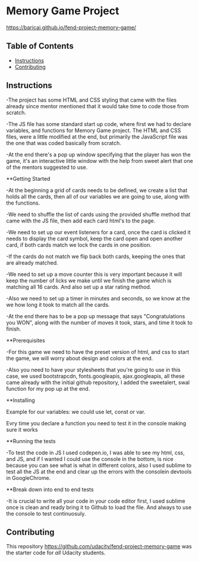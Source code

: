 

# Memory Game Project

https://baricai.github.io/fend-project-memory-game/


## Table of Contents

* [Instructions](#instructions)
* [Contributing](#contributing)

## Instructions

-The project has some HTML and CSS styling that came with the files already since mentor mentioned that it would take time to code those from scratch.

-The JS file has some standard start up code, where first we had to declare variables, and functions for Memory Game project. The HTML and CSS files, were a little modified at the end, but primarily the JavaScript file was the one that was coded basically from scratch.

-At the end there's a pop up window specifying that the player has won the game, it's an interactive little window with the help from sweet alert that one of the mentors suggested to use.

**Getting Started

-At the beginning a grid of cards needs to be defined, we create a list that holds all the cards, then all of our variables we are going to use, along with the functions.

-We need to shuffle the list of cards using the provided shuffle method that came with the JS file, then add each card html's to the page.

-We need to set up our event listeners for a card, once the card is clicked it needs to display the card symbol, keep the card open and open another card, if both cards match we lock the cards in one position.

-If the cards do not match we flip back both cards, keeping the ones that are already matched.

-We need to set up a move counter this is very important because it will keep the number of licks we make until we finish the game which is matching all 16 cards. And also set up a star rating method.

-Also we need to set up a timer in minutes and seconds, so we know at the we how long it took to match all the cards.

-At the end there has to be a pop up message that says "Congratulations you WON", along with the number of moves it took, stars, and time it took to finish.

**Prerequisites

-For this game we need to have the preset version of html, and css to start the game, we will worry about design and colors at the end.

-Also you need to have your stylesheets that you're going to use in this case, we used bootstrapcdn, fonts.googleapis, ajax.googleapis, all these came already with the initial github repository, I added the sweetalert, swal function for my pop up at the end.

**Installing

Example for our variables: we could use let, const or var.

Evry time you declare a function you need to test it in the console making sure it works


**Running the tests

-To test the code in JS I used codepen.io, I was able to see my html, css, and JS, and if I wanted I could use the console in the bottom, is nice because you can see what is what in different colors, also I used sublime to test all the JS at the end and clear up the errors with the consolein devtools in GoogleChrome.

**Break down into end to end tests

-It is crucial to write all your code in your code editor first, I used sublime once is clean and ready bring it to Github to  load the file. And always to use the console to test continuosuly. 





## Contributing

This repository https://github.com/udacity/fend-project-memory-game was the starter code for _all_ Udacity students. 


